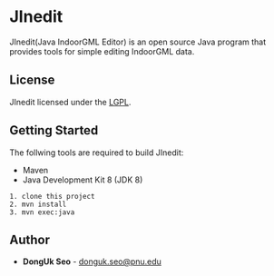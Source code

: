 # JInedit
JInedit(Java IndoorGML Editor) is an open source Java program that provides
 tools for simple editing IndoorGML data.

## License
JInedit licensed under the [LGPL](http://www.gnu.org/licenses/lgpl.html).

## Getting Started

 The follwing tools are required to build JInedit:
* Maven
* Java Development Kit 8 (JDK 8)

```
1. clone this project
2. mvn install
3. mvn exec:java
```

## Author
* **DongUk Seo** - donguk.seo@pnu.edu
